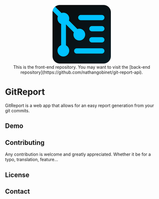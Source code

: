 <div align="center">
	<a href="https://git-report.com/"><img width="192" src="https://raw.githubusercontent.com/adrien-nf/git-report-web/master/public/logo192.png" alt="GitReport"></a>
	<br/>
This is the front-end repository. You may want to visit the [back-end repository](https://github.com/nathangobinet/git-report-api).
</div>

# GitReport

GitReport is a web app that allows for an easy report generation from your git commits.

## Demo

## Contributing

Any contribution is welcome and greatly appreciated. Whether it be for a typo, translation, feature... 

## License

## Contact
